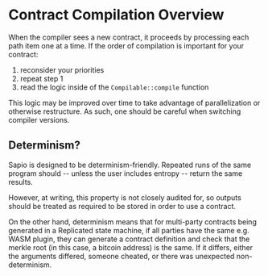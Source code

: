 # Contract Compilation Overview

When the compiler sees a new contract, it proceeds by processing each path
item one at a time. If the order of compilation is important for your contract:

1. reconsider your priorities
1. repeat step 1
1. read the logic inside of the `Compilable::compile` function

This logic may be improved over time to take advantage of parallelization or
otherwise restructure. As such, one should be careful when switching compiler
versions.


## Determinism?

Sapio is designed to be determinism-friendly. Repeated runs of the same
program should -- unless the user includes entropy -- return the same
results.

However, at writing, this property is not closely audited for, so outputs
should be treated as required to be stored in order to use a contract.

On the other hand, determinism means that for multi-party contracts being
generated in a Replicated state machine, if all parties have the same e.g.
WASM plugin, they can generate a contract definition and check that the
merkle root (in this case, a bitcoin address) is the same. If it differs,
either the arguments differed, someone cheated, or there was unexpected
non-determinism.